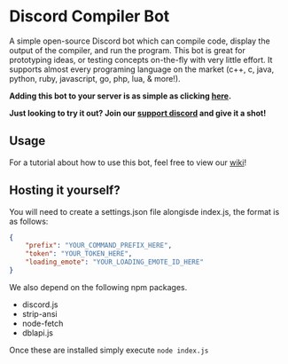 # Discord Compiler Bot
A simple open-source Discord bot which can compile code, display the output of the compiler, and run the program. This bot is great for prototyping ideas, or testing concepts on-the-fly with very little effort. It supports almost every programing language on the market (c++, c, java, python, ruby, javascript, go, php, lua, & more!). 

**Adding this bot to your server is as simple as clicking [here](https://discordapp.com/oauth2/authorize?client_id=504095380166803466&scope=bot&permissions=388160).**

**Just looking to try it out? Join our [support discord](https://discord.gg/ExraTaJ) and give it a shot!**

## Usage
For a tutorial about how to use this bot, feel free to view our [wiki](https://github.com/Headline/discord-compiler/wiki)!

## Hosting it yourself?
You will need to create a settings.json file alongisde index.js, the format is as follows:
```json
{
    "prefix": "YOUR_COMMAND_PREFIX_HERE",
    "token": "YOUR_TOKEN_HERE",
    "loading_emote": "YOUR_LOADING_EMOTE_ID_HERE"
}
```
We also depend on the following npm packages.
- discord.js
- strip-ansi
- node-fetch
- dblapi.js

Once these are installed simply execute `node index.js`
